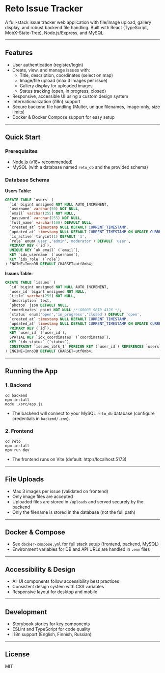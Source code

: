 # Reto Issue Tracker

A full-stack issue tracker web application with file/image upload, gallery display, and robust backend file handling. Built with React (TypeScript, MobX-State-Tree), Node.js/Express, and MySQL.

---

## Features
- User authentication (register/login)
- Create, view, and manage issues with:
  - Title, description, coordinates (select on map)
  - Image/file upload (max 3 images per issue)
  - Gallery display for uploaded images
  - Status tracking (open, in progress, closed)
- Responsive, accessible UI using a custom design system
- Internationalization (i18n) support
- Secure backend file handling (Multer, unique filenames, image-only, size limits)
- Docker & Docker Compose support for easy setup

---

## Quick Start

### Prerequisites
- Node.js (v18+ recommended)
- MySQL (with a database named `reto_db` and the provided schema)

### Database Schema

**Users Table:**
```sql
CREATE TABLE `users` (
  `id` bigint unsigned NOT NULL AUTO_INCREMENT,
  `username` varchar(50) NOT NULL,
  `email` varchar(255) NOT NULL,
  `password` varchar(255) NOT NULL,
  `full_name` varchar(100) DEFAULT NULL,
  `created_at` timestamp NULL DEFAULT CURRENT_TIMESTAMP,
  `updated_at` timestamp NULL DEFAULT CURRENT_TIMESTAMP ON UPDATE CURRENT_TIMESTAMP,
  `is_active` tinyint(1) DEFAULT '1',
  `role` enum('user','admin','moderator') DEFAULT 'user',
  PRIMARY KEY (`id`),
  UNIQUE KEY `uk_email` (`email`),
  KEY `idx_username` (`username`),
  KEY `idx_role` (`role`)
) ENGINE=InnoDB DEFAULT CHARSET=utf8mb4;
```

**Issues Table:**
```sql
CREATE TABLE `issues` (
  `id` bigint unsigned NOT NULL AUTO_INCREMENT,
  `user_id` bigint unsigned NOT NULL,
  `title` varchar(255) NOT NULL,
  `description` text,
  `photos` json DEFAULT NULL,
  `coordinates` point NOT NULL /*!80003 SRID 4326 */,
  `status` enum('open','in_progress','closed') DEFAULT 'open',
  `created_at` timestamp NULL DEFAULT CURRENT_TIMESTAMP,
  `updated_at` timestamp NULL DEFAULT CURRENT_TIMESTAMP ON UPDATE CURRENT_TIMESTAMP,
  PRIMARY KEY (`id`),
  KEY `user_id` (`user_id`),
  SPATIAL KEY `idx_coordinates` (`coordinates`),
  KEY `idx_status` (`status`),
  CONSTRAINT `issues_ibfk_1` FOREIGN KEY (`user_id`) REFERENCES `users` (`id`) ON DELETE CASCADE
) ENGINE=InnoDB DEFAULT CHARSET=utf8mb4;
```

---

## Running the App

### 1. Backend
```
cd backend
npm install
node ./src/app.js
```
- The backend will connect to your MySQL `reto_db` database (configure credentials in `backend/.env`).

### 2. Frontend
```
cd reto
npm install
npm run dev
```
- The frontend runs on Vite (default: http://localhost:5173)

---

## File Uploads
- Max 3 images per issue (validated on frontend)
- Only image files are accepted
- Uploaded files are stored in `/uploads` and served securely by the backend
- Only the filename is stored in the database (not the full path)

---

## Docker & Compose
- See `docker-compose.yml` for full stack setup (frontend, backend, MySQL)
- Environment variables for DB and API URLs are handled in `.env` files

---

## Accessibility & Design
- All UI components follow accessibility best practices
- Consistent design system with CSS variables
- Responsive layout for desktop and mobile

---

## Development
- Storybook stories for key components
- ESLint and TypeScript for code quality
- i18n support (English, Finnish, Russian)

---

## License
MIT
